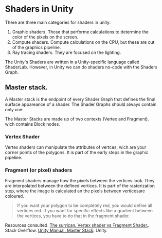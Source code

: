 # Shaders in Unity
There are three main categories for shaders in unity:
1. Graphic shaders. Those that performe calculations to determine the color of the pixels on the screen.
2. Compute shaders. Compute calculations on the CPU, but these are out of the graphics pipeline.
3. Ray tracing shaders. They are focused on the lighting.

The Unity's Shaders are written in a Unity-specific language called ShaderLab. However, in Unity we can do shaders no-code with the Shaders Graph.

## Master stack.

A Master stack is the endpoint of every Shader Graph that defines the final surface appareance of a shader. The Shader Graphs should always contain only one.

The Master Stacks are made up of two contexts (Vertex and Fragment), wich contains Block nodes.

### Vertex Shader
Vertex shaders can manipulate the attributes of vertces, wich are your corner points of the polygons. It is part of the early steps in the graphic pipeline.

### Fragment (or pixel) shaders
Fragment shaders manage how the pixels between the vertices look. They are interpolated between the defined vertices. It is part of the rasterization step, where the image is calculated an the pixels between verticesare coloured.

> If you want your polygon to be completely red, you would define all vertices red. If you want for specific effects like a gradient between the vertices, you have to do that in the fragment shader.

Resources consulted.
[The surrican. Vertex shader vs Fragment Shader.](https://stackoverflow.com/a/4421289/18456344). Stack Overflow.
[Unity Manual. Master Stack](https://docs.unity3d.com/Packages/com.unity.shadergraph@10.5/manual/Master-Stack.html?utm_source=demand-gen&utm_medium=pdf&utm_campaign=asset-links-gmg-artist-expansion&utm_content=technical-artist-ebook). Unity.
